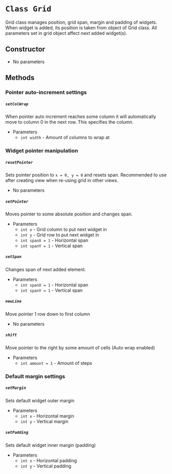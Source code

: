 # `Class Grid`
Grid class manages position, grid span, margin and padding of widgets.
When widget is added, its position is taken from object of Grid class.
All parameters set in grid object affect next added widget(s).

## Constructor
- No parameters

## Methods

### Pointer auto-increment settings

##### `setColWrap`
When pointer auto increment reaches some column it will automatically
move to column 0 in the next row. This specifies the column.
- Parameters
    - `int width` - Amount of columns to wrap at


### Widget pointer manipulation

##### `resetPointer`
Sets pointer position to `x = 0, y = 0` and resets span.
Recommended to use after creating view when re-using grid in other views.
- No parameters

##### `setPointer`
Moves pointer to some absolute position and changes span.
- Parameters
    - `int x` - Grid column to put next widget in
    - `int y` - Grid row to put next widget in
    - `int spanX = 1` - Horizontal span
    - `int spanY = 1` - Vertical span

##### `setSpan`
Changes span of next added element.
- Parameters
    - `int spanX = 1` - Horizontal span
    - `int spanY = 1` - Vertical span

##### `newLine`
Move pointer 1 row down to first column
- No parameters

##### `shift`
Move pointer to the right by some amount of cells (Auto wrap enabled)
- Parameters
    - `int amount = 1` - Amount of steps


### Default margin settings

##### `setMargin`
Sets default widget outer margin
- Parameters
    - `int x` - Horizontal margin
    - `int y` - Vertical margin

##### `setPadding`
Sets default widget inner margin (padding)
- Parameters
    - `int x` - Horizontal padding
    - `int y` - Vertical padding
